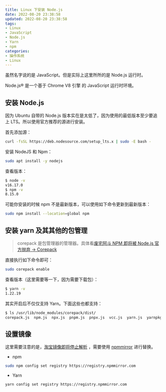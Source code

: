 ```yaml
---
title: Linux 下安装 Node.js
date: 2022-08-20 23:38:58
updated: 2022-08-20 23:38:58
tags:
- Linux
- JavaScript
- Node.js
- Yarn
- npm
categories:
- 操作系统
- Linux
---
```


虽然名字说的是 JavaScript。但是实际上这里所所的是 Node.js 运行时。

Node.js® 是一个基于 Chrome V8 引擎 的 JavaScript 运行时环境。

<!-- more -->

## 安装 Node.js

因为 Ubuntu 自带的 Node.js 版本实在是太低了，因为使用的最低版本至少要追上 LTS。所以使用官方推荐的源进行安装。

首先添加源：

```bash
curl -fsSL https://deb.nodesource.com/setup_lts.x | sudo -E bash -
```

安装 NodeJS 和 Npm：

```bash
sudo apt install -y nodejs
```

查看版本：

```bash
$ node -v
v16.17.0
$ npm -v
8.15.0
```

可能你安装的时候 npm 不是最新版本，可以使用如下命令更新到最新版本：

```bash
sudo npm install --location=global npm
```

## 安装 yarn 及其其他的包管理

> corepack 是包管理器的管理器。具体看[废宅阿斗 NPM 即将被 Node.js 官方抛弃 → Corepack](https://zhuanlan.zhihu.com/p/408122100)

直接执行如下命令即可：

```bash
sudo corepack enable
```

查看版本（这里需要等一下，因为需要下载包）：

```bash
$ yarn -v
1.22.19
```

其实开启后不仅仅支持 Yarn。下面这些也都支持：

```bash
$ ls /usr/lib/node_modules/corepack/dist/
corepack.js  npm.js  npx.js  pnpm.js  pnpx.js  vcc.js  yarn.js  yarnpkg.js
```

## 设置镜像

这里需要注意的是，[淘宝镜像即将停止解析](https://zhuanlan.zhihu.com/p/465424728) ，需要使用 [npmmirror](https://www.npmmirror.com/) 进行替换。

- npm

```bash
sudo npm config set registry https://registry.npmmirror.com
```

- Yarn

```bash
yarn config set registry https://registry.npmmirror.com
```